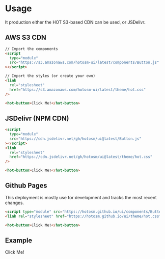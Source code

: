 # Usage

It production either the HOT S3-based CDN can be used, or JSDelivr.

## AWS S3 CDN

```html
// Import the components
<script
  type="module"
  src="https://s3.amazonaws.com/hotosm-ui/latest/components/Button.js"
></script>

// Import the styles (or create your own)
<link
  rel="stylesheet"
  href="https://s3.amazonaws.com/hotosm-ui/latest/theme/hot.css"
/>

<hot-button>Click Me!</hot-button>
```

## JSDelivr (NPM CDN)

```html
<script
  type="module"
  src="https://cdn.jsdelivr.net/gh/hotosm/ui@latest/Button.js"
></script>
<link
  rel="stylesheet"
  href="https://cdn.jsdelivr.net/gh/hotosm/ui@latest/theme/hot.css"
/>

<hot-button>Click Me!</hot-button>
```

## Github Pages

This deployment is mostly use for development and tracks the most recent
changes.

```html
<script type="module" src="https://hotosm.github.io/ui/components/Button.js"></script>
<link rel="stylesheet" href="https://hotosm.github.io/ui/theme/hot.css" />

<hot-button>Click Me!</hot-button>
```

## Example

<!-- markdownlint-disable -->

<hot-button id="hotButton">Click Me!</hot-button>
<script>
  const button = document.getElementById('hotButton');

  button.addEventListener('click', () => {
    alert('Button Clicked!');
  });
</script>

<!-- markdownlint-enable -->
